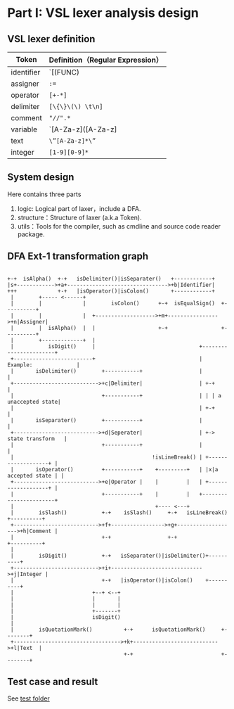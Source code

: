 # Part I: VSL lexer analysis design

## VSL lexer definition

| Token | Definition（Regular Expression）                                                 |
| ------------- | ------------------------------------------------------------------ |
| identifier       | `[(FUNC)|(PRINT)|RETURN|CONTINUE|IF|THEN|ELSE|FI|WHILE|DO|DONE|VAR]` |
| assigner      | `:=`                                                             |
| operator      | `[+-*]`                                                             |
| delimiter     | `[\{\}\(\) \t\n]`                                                    |
| comment       | `"//".*`                                                             |
| variable      | `[A-Za-z]([A-Za-z]|[0-9])*`                                          |
| text          | `\”[A-Za-z]*\”`                                                      |
| integer       | `[1-9][0-9]*`                                                        |

## System design

Here contains three parts
1. logic: Logical part of laxer，include a DFA.
2. structure：Structure of laxer (a.k.a Token).
3. utils：Tools for the compiler, such as cmdline and source code reader package.

## DFA Ext-1 transformation graph

```ascii

+-+  isAlpha()  +-+   isDelimiter()|isSeparater()   +------------+
|s+------------>+a+-------------------------------->+b|Identifier|
+++             +-+   |isOperator()|isColon()       +------------+
 |        +----- <------+
 |        |             |        isColon()      +-+  isEqualSign()  +----------+
 |        |             |  +------------------->+m+---------------->+n|Assigner|
 |        |  isAlpha()  |  |                    +-+                 +----------+
 |        +-------------+  |
 |           isDigit()     |                                 +-----------------------+
 +-------------------------+                                 | Example:              |
 |       isDelimiter()        +-----------+                  |                       |
 +--------------------------->+c|Delimiter|                  | +-+                   |
 |                            +-----------+                  | | | a unaccepted state|
 |                                                           | +-+                   |
 |       isSeparater()        +-----------+                  |                       |
 +--------------------------->+d|Seperater|                  | +-> state transform   |
 |                            +-----------+                  |                       |
 |                                            !isLineBreak() | +-------------------+ |
 |       isOperator()         +-----------+    +---------+   | |x|a accepted state | |
 +--------------------------->+e|Operator |    |         |   | +-------------------+ |
 |                            +-----------+    |         |   +-----------------------+
 |                                             +---- <---+
 |        isSlash()           +-+    isSlash()     +-+   isLineBreak()    +----------+
 +--------------------------->+f+----------------->+g+------------------->+h|Comment |
 |                            +-+                  +-+                    +----------+
 |
 |        isDigit()           +-+   isSeparater()|isDelimiter()+----------+
 +--------------------------->+i+----------------------------->+j|Integer |
 |                            +-+   |isOperator()|isColon()    +----------+
 |                         +--+ <--+
 |                         |       |
 |                         |       |
 |                         +-------+
 |                         isDigit()
 |
 |        isQuotationMark()          +-+      isQuotationMark()     +--------+
 +---------------------------------->+k+--------------------------->+l|Text  |
                                     +-+                            +--------+

```

## Test case and result
See [test folder](test/)
